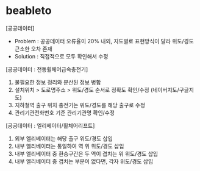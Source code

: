 # beableto

[공공데이터]
- Problem : 공공데이터 오류율이 20% 내외, 지도별로 표현방식이 달라 위도/경도 근소한 오차 존재
- Solution : 직접적으로 모두 확인해서 수정

[공공데이터 : 전동휠체어급속충전기]
1. 불필요한 정보 정리와 분산된 정보 병합
2. 설치위치 > 도로명주소 > 위도/경도 순서로 정확도 확인/수정 (네이버지도/구글지도)
3. 지하철역 출구 위치 충전기는 위도/경도를 해당 출구로 수정
4. 관리기관전화번호 기준 관리기관명 확인/수정

[공공데이터 : 엘리베이터/휠체어리프트]
1. 외부 엘리베이터는 해당 출구 위도/경도 삽입
2. 내부 엘리베이터는 통일하여 역 위 위도/경도 삽입
3. 내부 엘리베이터 중 환승구간은 두 역이 겹치는 위 위도/경도 삽입
4. 내부 엘리베이터 중 겹치는 부분이 없다면, 각자 위도/경도 삽입

